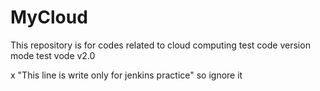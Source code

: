 # MyCloud
This repository is for codes related to cloud computing
test code version mode
test vode v2.0



x
"This line is write only for jenkins practice" so ignore it
